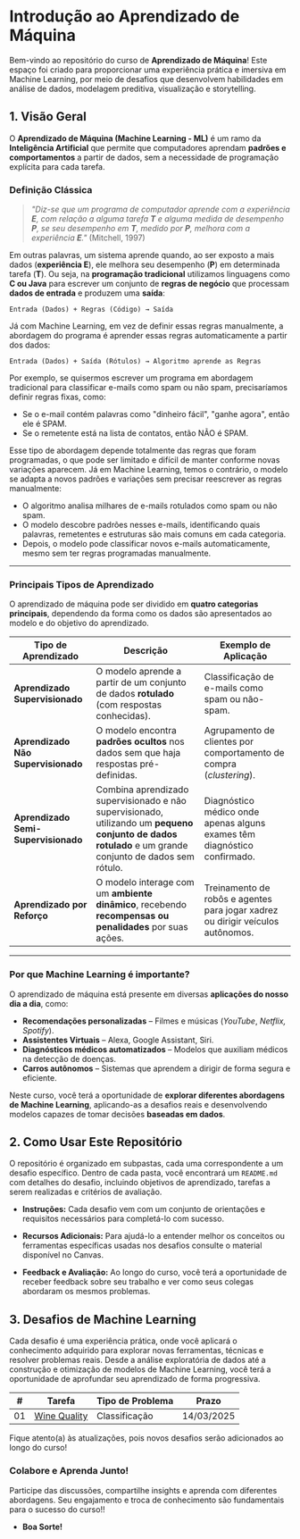 # Introdução ao Aprendizado de Máquina

Bem-vindo ao repositório do curso de **Aprendizado de Máquina**! Este espaço foi criado para proporcionar uma experiência prática e imersiva em Machine Learning, por meio de desafios que desenvolvem habilidades em análise de dados, modelagem preditiva, visualização e storytelling.

## 1. Visão Geral

O **Aprendizado de Máquina (Machine Learning - ML)** é um ramo da **Inteligência Artificial** que permite que computadores aprendam **padrões e comportamentos** a partir de dados, sem a necessidade de programação explícita para cada tarefa.  

### Definição Clássica  

> *"Diz-se que um programa de computador aprende com a experiência **E**, com relação a alguma tarefa **T** e alguma medida de desempenho **P**, se seu desempenho em **T**, medido por **P**, melhora com a experiência **E**."* (Mitchell, 1997)  

Em outras palavras, um sistema aprende quando, ao ser exposto a mais dados (**experiência E**), ele melhora seu desempenho (**P**) em determinada tarefa (**T**). Ou seja, na **programação tradicional** utilizamos linguagens como **C ou Java** para escrever um conjunto de **regras de negócio** que processam **dados de entrada** e produzem uma **saída**:

```text
Entrada (Dados) + Regras (Código) → Saída
```

Já com Machine Learning, em vez de definir essas regras manualmente, a abordagem do programa é aprender essas regras automaticamente a partir dos dados:

```text
Entrada (Dados) + Saída (Rótulos) → Algoritmo aprende as Regras
```

Por exemplo, se quisermos escrever um programa em abordagem tradicional para classificar e-mails como spam ou não spam, precisaríamos definir regras fixas, como:

- Se o e-mail contém palavras como "dinheiro fácil", "ganhe agora", então ele é SPAM.
- Se o remetente está na lista de contatos, então NÃO é SPAM.

Esse tipo de abordagem depende totalmente das regras que foram programadas, o que pode ser limitado e difícil de manter conforme novas variações aparecem. Já em Machine Learning, temos o contrário, o modelo se adapta a novos padrões e variações sem precisar reescrever as regras manualmente: 

- O algoritmo analisa milhares de e-mails rotulados como spam ou não spam.
- O modelo descobre padrões nesses e-mails, identificando quais palavras, remetentes e estruturas são mais comuns em cada categoria.
- Depois, o modelo pode classificar novos e-mails automaticamente, mesmo sem ter regras programadas manualmente.

---

### Principais Tipos de Aprendizado  

O aprendizado de máquina pode ser dividido em **quatro categorias principais**, dependendo da forma como os dados são apresentados ao modelo e do objetivo do aprendizado.  

| **Tipo de Aprendizado**        | **Descrição** | **Exemplo de Aplicação** |
|--------------------------------|--------------|--------------------------|
| **Aprendizado Supervisionado**  | O modelo aprende a partir de um conjunto de dados **rotulado** (com respostas conhecidas). | Classificação de e-mails como spam ou não-spam. |
| **Aprendizado Não Supervisionado** | O modelo encontra **padrões ocultos** nos dados sem que haja respostas pré-definidas. | Agrupamento de clientes por comportamento de compra (*clustering*). |
| **Aprendizado Semi-Supervisionado** | Combina aprendizado supervisionado e não supervisionado, utilizando um **pequeno conjunto de dados rotulado** e um grande conjunto de dados sem rótulo. | Diagnóstico médico onde apenas alguns exames têm diagnóstico confirmado. |
| **Aprendizado por Reforço** | O modelo interage com um **ambiente dinâmico**, recebendo **recompensas ou penalidades** por suas ações. | Treinamento de robôs e agentes para jogar xadrez ou dirigir veículos autônomos. |

---

### Por que Machine Learning é importante?  

O aprendizado de máquina está presente em diversas **aplicações do nosso dia a dia**, como:  

- **Recomendações personalizadas** – Filmes e músicas (*YouTube*, *Netflix, Spotify*).  
- **Assistentes Virtuais** – Alexa, Google Assistant, Siri.  
- **Diagnósticos médicos automatizados** – Modelos que auxiliam médicos na detecção de doenças.  
- **Carros autônomos** – Sistemas que aprendem a dirigir de forma segura e eficiente.  

Neste curso, você terá a oportunidade de **explorar diferentes abordagens de Machine Learning**, aplicando-as a desafios reais e desenvolvendo modelos capazes de tomar decisões **baseadas em dados**. 

## 2. Como Usar Este Repositório

O repositório é organizado em subpastas, cada uma correspondente a um desafio específico. Dentro de cada pasta, você encontrará um `README.md` com detalhes do desafio, incluindo objetivos de aprendizado, tarefas a serem realizadas e critérios de avaliação.

- **Instruções:** Cada desafio vem com um conjunto de orientações e requisitos necessários para completá-lo com sucesso.

- **Recursos Adicionais:** Para ajudá-lo a entender melhor os conceitos ou ferramentas específicas usadas nos desafios consulte o material disponível no Canvas. 

- **Feedback e Avaliação:** Ao longo do curso, você terá a oportunidade de receber feedback sobre seu trabalho e ver como seus colegas abordaram os mesmos problemas.

## 3. Desafios de Machine Learning

Cada desafio é uma experiência prática, onde você aplicará o conhecimento adquirido para explorar novas ferramentas, técnicas e resolver problemas reais. Desde a análise exploratória de dados até a construção e otimização de modelos de Machine Learning, você terá a oportunidade de aprofundar seu aprendizado de forma progressiva.

| #  |Tarefa                          | Tipo de Problema | Prazo      |
|----|--------------------------------|------------------|------------|
| 01 | [Wine Quality](./winequality/) | Classificação    | 14/03/2025 |

<!--

| 02 | [Wine Quality - Tarefa de Regressão](./airquality/) | 28/02/2025 |

Submeta aqui todos os notebooks em formato .ipynb contendo a resolução das atividades que você realizou individualmente durante nossas aulas práticas. 
•	Air Quality Dataset:
https://github.com/klaytoncastro/idp-machinelearning/tree/main/airqualityLinks to an external site.
•	Bank Dataset:
https://github.com/klaytoncastro/idp-machinelearning/tree/main/bankLinks to an external site.
•	California Dataset:
https://github.com/klaytoncastro/idp-machinelearning/tree/main/californiaLinks to an external site.
•	Mall Customers Dataset:
https://github.com/klaytoncastro/idp-machinelearning/tree/main/clusteringLinks to an external site.
•	Iris Dataset:
https://github.com/klaytoncastro/idp-machinelearning/tree/main/irisLinks to an external site.
•	Sentiment Analysis
https://github.com/klaytoncastro/idp-machinelearning/tree/main/nlpLinks to an external site.
Instruções:
1.	Nomeie seu arquivo como nome_atividade_nome_aluno.ipynb.
Exemplo: airquality_joao_silva.ipynb.
2.	Certifique-se de que o notebook está funcionando corretamente antes de enviar.
3.	Submeta o arquivo até a data limite indicada.
O representante de cada grupo indicado nas atividades abaixo deve submeter o notebook .ipynb contendo a solução desenvolvida durante as aulas práticas. Certifique-se de que está funcionando corretamente antes de enviar e, registre os nomes dos integrantes do grupo na primeira célula do notebook.
Atividades:
•	Reinforcement LearningLinks to an external site.
•	RNA (Redes Neurais Artificiais)Links to an external site.
•	Rules (Regras de Associação)Links to an external site.
Instruções: Nomeie o arquivo como grupoX_tarefa.ipynb, onde X é o número do grupo (exemplo: grupo1_reinforcement.ipynb).


-->

Fique atento(a) às atualizações, pois novos desafios serão adicionados ao longo do curso!

### Colabore e Aprenda Junto!

Participe das discussões, compartilhe insights e aprenda com diferentes abordagens. Seu engajamento e troca de conhecimento são fundamentais para o sucesso do curso!! 

- **Boa Sorte!**